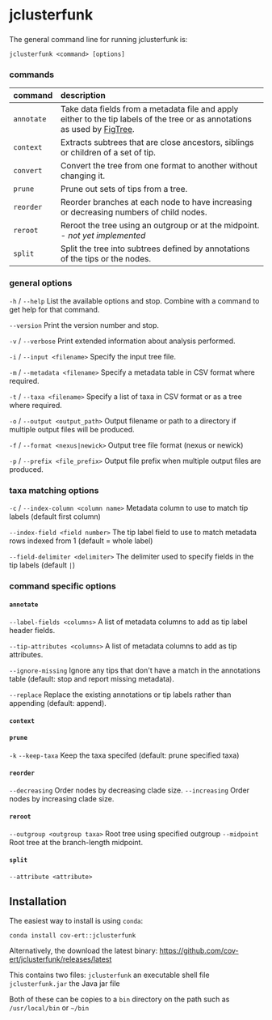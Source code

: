 # jclusterfunk

###

The general command line for running jclusterfunk is:

`jclusterfunk <command> [options]`

### commands

|command|description|
|:---|:---|
| `annotate` | Take data fields from a metadata file and apply either to the tip labels of the tree or as annotations as used by [FigTree](http://tree.bio.ed.ac.uk/software/figtree). |
| `context` | Extracts subtrees that are close ancestors, siblings or children of a set of tip. |
| `convert` | Convert the tree from one format to another without changing it. |
| `prune` | Prune out sets of tips from a tree. |
| `reorder` | Reorder branches at each node to have increasing or decreasing numbers of child nodes. |
| `reroot` | Reroot the tree using an outgroup or at the midpoint. - *not yet implemented* |
| `split` | Split the tree into subtrees defined by annotations of the tips or the nodes. |

### general options

`-h` / `--help` List the available options and stop. Combine with a command to get help for that command.

`--version` Print the version number and stop.

`-v` / `--verbose` Print extended information about analysis performed.

`-i` / `--input <filename>` Specify the input tree file.

`-m` / `--metadata <filename>` Specify a metadata table in CSV format where required.

`-t` / `--taxa <filename>` Specify a list of taxa in CSV format or as a tree where required.

`-o` / `--output <output_path>` Output filename or path to a directory if multiple output files will be produced.

`-f` / `--format <nexus|newick>` Output tree file format (nexus or newick)

`-p` / `--prefix <file_prefix>` Output file prefix when multiple output files are produced.

### taxa matching options

`-c` / `--index-column <column name>` Metadata column to use to match tip labels (default first column)

`--index-field <field number>` The tip label field to use to match metadata rows indexed from 1 (default = whole label)

`--field-delimiter <delimiter>` The delimiter used to specify fields in the tip labels (default `|`)
                                     
### command specific options

#### `annotate`                                

`--label-fields <columns>` A list of metadata columns to add as tip label header fields.

`--tip-attributes <columns>` A list of metadata columns to add as tip attributes.

`--ignore-missing` Ignore any tips that don't have a match in the annotations table (default: stop and report missing metadata).

`--replace` Replace the existing annotations or tip labels rather than appending (default: append).

#### `context`

#### `prune`

`-k` `--keep-taxa` Keep the taxa specifed (default: prune specified taxa)

#### `reorder`

`--decreasing` Order nodes by decreasing clade size.
`--increasing` Order nodes by increasing clade size.

#### `reroot`

`--outgroup <outgroup taxa>` Root tree using specified outgroup
`--midpoint` Root tree at the branch-length midpoint.

#### `split`

`--attribute <attribute>`

## Installation

The easiest way to install is using `conda`:

`conda install cov-ert::jclusterfunk`

Alternatively, the download the latest binary:
https://github.com/cov-ert/jclusterfunk/releases/latest

This contains two files:
`jclusterfunk` an executable shell file
`jclusterfunk.jar` the Java jar file

Both of these can be copies to a `bin` directory on the path such as `/usr/local/bin` or `~/bin`
